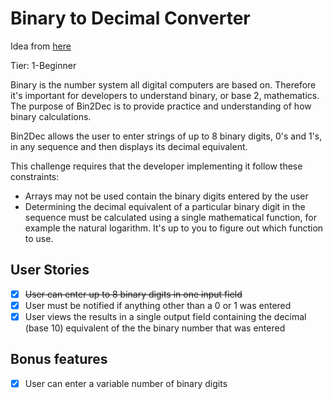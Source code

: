 # Binary to Decimal Converter
Idea from [here](https://github.com/florinpop17/app-ideas/blob/master/Projects/1-Beginner/Bin2Dec-App.md)

Tier: 1-Beginner

Binary is the number system all digital computers are based on. Therefore it's important for developers to understand binary, or base 2, mathematics. The purpose of Bin2Dec is to provide practice and understanding of how binary calculations.

Bin2Dec allows the user to enter strings of up to 8 binary digits, 0's and 1's, in any sequence and then displays its decimal equivalent.

This challenge requires that the developer implementing it follow these constraints:

- Arrays may not be used contain the binary digits entered by the user
- Determining the decimal equivalent of a particular binary digit in the sequence must be calculated using a single mathematical function, for example the natural logarithm. It's up to you to figure out which function to use.
## User Stories
- [x] <s>User can enter up to 8 binary digits in one input field</s>
- [x] User must be notified if anything other than a 0 or 1 was entered
- [x] User views the results in a single output field containing the decimal (base 10) equivalent of the the binary number that was entered
## Bonus features
- [x] User can enter a variable number of binary digits
